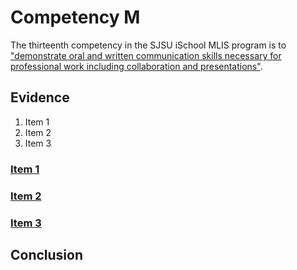 # Competency M

The thirteenth competency in the SJSU iSchool MLIS program is to ["demonstrate oral and written communication skills necessary for professional work including collaboration and presentations"](http://ischool.sjsu.edu/current-students/courses/core-competencies).

## Evidence

1. Item 1
2. Item 2
3. Item 3

### [Item 1]()

### [Item 2]() 

### [Item 3]()

## Conclusion
